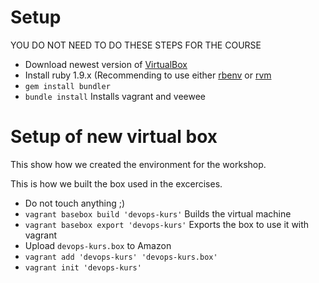 Setup
=====

YOU DO NOT NEED TO DO THESE STEPS FOR THE COURSE

* Download newest version of [VirtualBox](https://www.virtualbox.org/wiki/Downloads)
* Install ruby 1.9.x (Recommending to use either [rbenv](https://github.com/sstephenson/rbenv/) or [rvm](https://rvm.io/)
* ```gem install bundler```
* ```bundle install``` Installs vagrant and veewee

Setup of new virtual box
========================

This show how we created the environment for the workshop.

This is how we built the box used in the excercises.

* Do not touch anything ;)
* ```vagrant basebox build 'devops-kurs'``` Builds the virtual machine
* ```vagrant basebox export 'devops-kurs'``` Exports the box to use it with vagrant
* Upload ```devops-kurs.box``` to Amazon
* ```vagrant add 'devops-kurs' 'devops-kurs.box'```
* ```vagrant init 'devops-kurs'```


